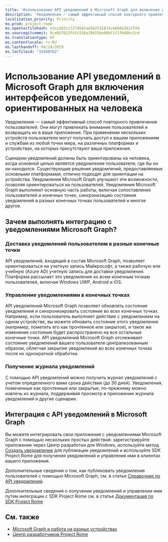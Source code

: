 ```yaml
---
title: 'Использование API уведомлений в Microsoft Graph для включения интерфейсов уведомлений, ориентированных на человека '
description: 'Уведомления — самый эффективный способ повторного привлечения пользователей. Они могут привлекать внимание пользователей и возвращать их в ваше приложение. При применении нескольких устройств пользователи могут получать доступ к вашим приложениям и службам из любой точки мира, на различных платформах и устройствах, на которых присутствуют ваши приложения. '
localization_priority: Priority
ms.prod: project-rome
ms.openlocfilehash: e3ccdd3cc7274042ae5b2531874cb6b8e2612fd4
ms.sourcegitcommit: 0ce657622f42c510a104156a96bf1f1f040bc1cd
ms.translationtype: HT
ms.contentlocale: ru-RU
ms.lasthandoff: 04/24/2019
ms.locfileid: "32560762"
---
```

# <a name="using-the-notifications-api-in-microsoft-graph-to-enable-human-centric-notification-experiences"></a>Использование API уведомлений в Microsoft Graph для включения интерфейсов уведомлений, ориентированных на человека 

Уведомления — самый эффективный способ повторного привлечения пользователей. Они могут привлекать внимание пользователей и возвращать их в ваше приложение. При применении нескольких устройств пользователи могут получать доступ к вашим приложениям и службам из любой точки мира, на различных платформах и устройствах, на которых присутствуют ваши приложения. 

Сценарии уведомлений должны быть ориентированы на человека, когда основной целью является уведомление пользователя, где бы он ни находился. Существующие решения уведомлений, предоставляемые основными платформами, отлично подходят для ориентации на устройства. Уведомления Microsoft Graph улучшают эти возможности, позволяя ориентироваться на пользователей. Уведомления Microsoft Graph выполняют основную часть работы, включая сопоставление пользователей и конечных точек, синхронизацию состояния уведомлений в разных конечных точках пользователей и многое другое. 

## <a name="why-integrate-with-microsoft-graph-notifications"></a>Зачем выполнять интеграцию с уведомлениями Microsoft Graph?
### <a name="deliver-notifications-to-a-user-across-different-endpoints"></a>Доставка уведомлений пользователям в разные конечные точки
API уведомлений, входящий в состав Microsoft Graph, позволяет ориентироваться на учетную запись Майкрософт, а также рабочую или учебную (Azure AD) учетную запись для доставки уведомления. Платформа рассылает это уведомление ко всем конечным точкам пользователей, включая Windows UWP, Android и iOS. 

### <a name="manage-notifications-across-endpoints"></a>Управление уведомлениями в конечных точках
API уведомлений Microsoft Graph позволяет обновлять состояние уведомления и синхронизировать состояние во всех конечных точках. Например, если пользователь выполняет действие с уведомлением на одном устройстве, вы можете обновить состояние этого уведомления (например, пометить его как прочтенное или закрытое), и такое же изменение состояния будет распространено на все остальные конечные точки. API уведомлений Microsoft Graph отслеживает состояние уведомлений вашего пользователя централизованным образом, облегчая закрытие уведомлений во всех конечных точках после их однократной обработки.

### <a name="retrieve-notification-history"></a>Получение журнала уведомлений
С помощью API уведомлений можно получить журнал уведомлений с учетом определенного вами срока действия (до 30 дней). Уведомления, помеченные как прочтенные или закрытые, по-прежнему можно извлечь из журнала, поддерживая просмотр в приложении журнала уведомлений и другие сценарии. 

## <a name="integrating-with-the-notifications-api-in-microsoft-graph"></a>Интеграция с API уведомлений в Microsoft Graph

Вы можете интегрировать свои приложения с уведомлениями Microsoft Graph с помощью нескольких простых действий: зарегистрируйте приложение через Центр разработки для Windows, используйте метод [Создать уведомление](/graph/api/projectrome-notification-post?view=graph-rest-beta) для публикации уведомлений и используйте SDK Project Rome для получения уведомлений и управления ими в клиентах вашего приложения.  

Дополнительные сведения о том, как публиковать уведомления пользователей с помощью Microsoft Graph, см. в статье [Справочник по API уведомлений](/graph/api/resources/notifications-api-overview?view=graph-rest-beta).
 
Дополнительные сведения о получении уведомлений и управлении ими путем интеграции с SDK Project Rome см. в статье [Документация по SDK Project Rome](https://docs.microsoft.com/ru-RU/windows/project-rome/) 

## <a name="see-also"></a>См. также

- [Microsoft Graph и работа на разных устройствах](cross-device-concept-overview.md)
- [Центр разработчиков Project Rome](https://aka.ms/projectrome)
